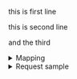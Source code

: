 this is first line

this is second line

and the third

<details>
  <summary>Mapping</summary>
  
| Название тега | Родитель   | Тип    | Длина | Кол-во вхождений | Описание                      | Маппинг                                                                                              |
| ------------- | ---------- | ------ | ----- | ---------------- | ----------------------------- | ---------------------------------------------------------------------------------------------------- |
| accountStatus | parameters | string | 10    | 1..1             | Номер счета БМ в формате 2620 | DAS\_TM\_CARD.RESPONSE.BODY.AGGREGATE.GET\_ACCOUNT\_INFO.ACCOUNT\_LIST.ACCOUNT\_ITEM.ACCOUNT\_NUMBER |
| accountStatus | parameters | string | 10    | 1..1             | Номер счета БМ в формате 2620 | DAS\_TM\_CARD.RESPONSE.BODY.AGGREGATE.GET\_ACCOUNT\_INFO.ACCOUNT\_LIST.ACCOUNT\_ITEM.ACCOUNT\_NUMBER |
| accountStatus | parameters | string | 10    | 1..1             | Номер счета БМ в формате 2620 | DAS\_TM\_CARD.RESPONSE.BODY.AGGREGATE.GET\_ACCOUNT\_INFO.ACCOUNT\_LIST.ACCOUNT\_ITEM.ACCOUNT\_NUMBER |
| accountStatus | parameters | string | 10    | 1..1             | Номер счета БМ в формате 2620 | DAS\_TM\_CARD.RESPONSE.BODY.AGGREGATE.GET\_ACCOUNT\_INFO.ACCOUNT\_LIST.ACCOUNT\_ITEM.ACCOUNT\_NUMBER |
| accountStatus | parameters | string | 10    | 1..1             | Номер счета БМ в формате 2620 | DAS\_TM\_CARD.RESPONSE.BODY.AGGREGATE.GET\_ACCOUNT\_INFO.ACCOUNT\_LIST.ACCOUNT\_ITEM.ACCOUNT\_NUMBER |
| accountStatus | parameters | string | 10    | 1..1             | Номер счета БМ в формате 2620 | DAS\_TM\_CARD.RESPONSE.BODY.AGGREGATE.GET\_ACCOUNT\_INFO.ACCOUNT\_LIST.ACCOUNT\_ITEM.ACCOUNT\_NUMBER |
| accountStatus | parameters | string | 10    | 1..1             | Номер счета БМ в формате 2620 | DAS\_TM\_CARD.RESPONSE.BODY.AGGREGATE.GET\_ACCOUNT\_INFO.ACCOUNT\_LIST.ACCOUNT\_ITEM.ACCOUNT\_NUMBER |
| accountStatus | parameters | string | 10    | 1..1             | Номер счета БМ в формате 2620 | DAS\_TM\_CARD.RESPONSE.BODY.AGGREGATE.GET\_ACCOUNT\_INFO.ACCOUNT\_LIST.ACCOUNT\_ITEM.ACCOUNT\_NUMBER |
| accountStatus | parameters | string | 10    | 1..1             | Номер счета БМ в формате 2620 | DAS\_TM\_CARD.RESPONSE.BODY.AGGREGATE.GET\_ACCOUNT\_INFO.ACCOUNT\_LIST.ACCOUNT\_ITEM.ACCOUNT\_NUMBER |
| accountStatus | parameters | string | 10    | 1..1             | Номер счета БМ в формате 2620 | DAS\_TM\_CARD.RESPONSE.BODY.AGGREGATE.GET\_ACCOUNT\_INFO.ACCOUNT\_LIST.ACCOUNT\_ITEM.ACCOUNT\_NUMBER |
| accountStatus | parameters | string | 10    | 1..1             | Номер счета БМ в формате 2620 | DAS\_TM\_CARD.RESPONSE.BODY.AGGREGATE.GET\_ACCOUNT\_INFO.ACCOUNT\_LIST.ACCOUNT\_ITEM.ACCOUNT\_NUMBER |
| accountStatus | parameters | string | 10    | 1..1             | Номер счета БМ в формате 2620 | DAS\_TM\_CARD.RESPONSE.BODY.AGGREGATE.GET\_ACCOUNT\_INFO.ACCOUNT\_LIST.ACCOUNT\_ITEM.ACCOUNT\_NUMBER |
| accountStatus | parameters | string | 10    | 1..1             | Номер счета БМ в формате 2620 | DAS\_TM\_CARD.RESPONSE.BODY.AGGREGATE.GET\_ACCOUNT\_INFO.ACCOUNT\_LIST.ACCOUNT\_ITEM.ACCOUNT\_NUMBER |
| accountStatus | parameters | string | 10    | 1..1             | Номер счета БМ в формате 2620 | DAS\_TM\_CARD.RESPONSE.BODY.AGGREGATE.GET\_ACCOUNT\_INFO.ACCOUNT\_LIST.ACCOUNT\_ITEM.ACCOUNT\_NUMBER |
| accountStatus | parameters | string | 10    | 1..1             | Номер счета БМ в формате 2620 | DAS\_TM\_CARD.RESPONSE.BODY.AGGREGATE.GET\_ACCOUNT\_INFO.ACCOUNT\_LIST.ACCOUNT\_ITEM.ACCOUNT\_NUMBER |
| accountStatus | parameters | string | 10    | 1..1             | Номер счета БМ в формате 2620 | DAS\_TM\_CARD.RESPONSE.BODY.AGGREGATE.GET\_ACCOUNT\_INFO.ACCOUNT\_LIST.ACCOUNT\_ITEM.ACCOUNT\_NUMBER |
| accountStatus | parameters | string | 10    | 1..1             | Номер счета БМ в формате 2620 | DAS\_TM\_CARD.RESPONSE.BODY.AGGREGATE.GET\_ACCOUNT\_INFO.ACCOUNT\_LIST.ACCOUNT\_ITEM.ACCOUNT\_NUMBER |
</details>

<details>
	<summary>Request sample</summary>
	<p>
	sdfasdfasdf
	</p>
</details>